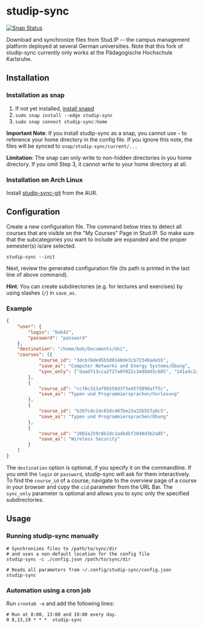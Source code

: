 # studip-sync

[![Snap Status](https://build.snapcraft.io/badge/woefe/studip-sync.svg)](https://build.snapcraft.io/user/woefe/studip-sync)

Download and synchronize files from Stud.IP -- the campus management platform deployed at several German universities.
Note that this fork of studip-sync currently only works at the Pädagogische Hochschule Karlsruhe.

## Installation

### Installation as snap

1. If not yet installed, [install snapd](https://docs.snapcraft.io/core/install)
2. `sudo snap install --edge studip-sync`
3. `sudo snap connect studip-sync:home`

**Important Note**: If you install studip-sync as a snap, you cannot use `~` to reference your home directory in the
config file. If you ignore this note, the files will be synced to `snap/studip-sync/current/...`

**Limitation**: The snap can only write to non-hidden directories in you home directory. If you omit Step 3, it cannot
write to your home directory at all.

### Installation on Arch Linux
Install [studip-sync-git](https://aur.archlinux.org/packages/studip-sync-git/) from the AUR.

## Configuration

Create a new configuration file. The command below tries to detect all courses that are visible on the "My Courses" Page
in Stud.IP. So make sure that the subcategories you want to include are expanded and the proper semester(s) is/are
selected.

```shell
studip-sync --init
```
Next, review the generated configuration file (its path is printed in the last line of above command).

**Hint**: You can create subdirectories (e.g. for lectures and exercises) by using slashes (`/`) in `save_as`.

### Example

```json
{
    "user": {
        "login": "bob42",
        "password": "password"
    },
    "destination": "/home/bob/Documents/Uni",
    "courses": [{
            "course_id": "3dcb76de95b5d8148de3cb72340ade55",
            "save_as": "Computer Networks and Energy Systems/Übung",
            "sync_only": ["daad713cca2f27a0f022c34d84d3c605", "141a4c2ac3bd5b9f8321355192feead8"]
        },
        {
            "course_id": "ccf6c313af0b558d3f3e457d890aff5c",
            "save_as": "Typen und Programmiersprachen/Vorlesung"
        },
        {
            "course_id": "b307cdc24c65dc487be23a22b557a8c5",
            "save_as": "Typen und Programmiersprachen/Übung"
        },
        {
            "course_id": "2081a259c8b2dc1adb4bf2048d3b2a85",
            "save_as": "Wireless Security"
        }
    ]
}
```
The `destination` option is optional, if you specify it on the commandline.
If you omit the `login` or `password`, studip-sync will ask for them interactively.
To find the `course_id` of a course, navigate to the overview page of a course in your browser and copy the `cid` parameter from the URL Bar.
The `sync_only` parameter is optional and allows you to sync only the specified subdirectories.

## Usage
### Running studip-sync manually
```shell
# Synchronizes files to /path/to/sync/dir
# and uses a non-default location for the config file
studip-sync -c ./config.json /path/to/sync/dir

# Reads all parameters from ~/.config/studip-sync/config.json
studip-sync
```

### Automation using a cron job
Run `crontab -e` and add the following lines:
```
# Run at 8:00, 13:00 and 19:00 every day.
0 8,13,19 * * *  studip-sync
```
